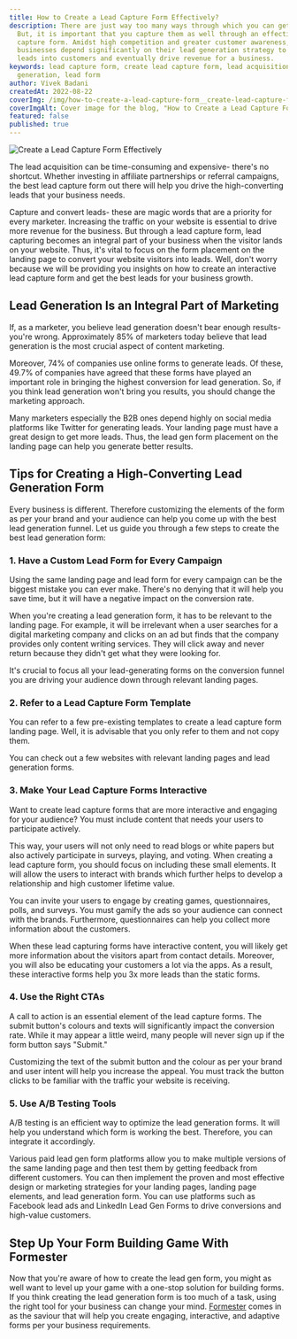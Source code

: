 ```yaml
---
title: How to Create a Lead Capture Form Effectively?
description: There are just way too many ways through which you can get leads.
  But, it is important that you capture them as well through an effective lead
  capture form. Amidst high competition and greater customer awareness,
  businesses depend significantly on their lead generation strategy to turn
  leads into customers and eventually drive revenue for a business.
keywords: lead capture form, create lead capture form, lead acquisition, lead
  generation, lead form
author: Vivek Badani
createdAt: 2022-08-22
coverImg: /img/how-to-create-a-lead-capture-form__create-lead-capture-form-effectively.png
coverImgAlt: Cover image for the blog, "How to Create a Lead Capture Form Effectively?"
featured: false
published: true
---
```

![Create a Lead Capture Form Effectively](/img/how-to-create-a-lead-capture-form__create-lead-capture-form-effectively.png "Create a Lead Capture Form Effectively")



The lead acquisition can be time-consuming and expensive- there's no shortcut. Whether investing in affiliate partnerships or referral campaigns, the best lead capture form out there will help you drive the high-converting leads that your business needs. 

Capture and convert leads- these are magic words that are a priority for every marketer. Increasing the traffic on your website is essential to drive more revenue for the business. But through a lead capture form, lead capturing becomes an integral part of your business when the visitor lands on your website. Thus, it's vital to focus on the form placement on the landing page to convert your website visitors into leads. Well, don't worry because we will be providing you insights on how to create an interactive lead capture form and get the best leads for your business growth. 

## Lead Generation Is an Integral Part of Marketing

If, as a marketer, you believe lead generation doesn't bear enough results- you're wrong. Approximately 85% of marketers today believe that lead generation is the most crucial aspect of content marketing. 

Moreover, 74% of companies use online forms to generate leads. Of these, 49.7% of companies have agreed that these forms have played an important role in bringing the highest conversion for lead generation. So, if you think lead generation won't bring you results, you should change the marketing approach. 

Many marketers especially the B2B ones depend highly on social media platforms like Twitter for generating leads. Your landing page must have a great design to get more leads. Thus, the lead gen form placement on the landing page can help you generate better results. 

## Tips for Creating a High-Converting Lead Generation Form

Every business is different. Therefore customizing the elements of the form as per your brand and your audience can help you come up with the best lead generation funnel. Let us guide you through a few steps to create the best lead generation form:

### 1. Have a Custom Lead Form for Every Campaign

Using the same landing page and lead form for every campaign can be the biggest mistake you can ever make. There's no denying that it will help you save time, but it will have a negative impact on the conversion rate. 

When you're creating a lead generation form, it has to be relevant to the landing page. For example, it will be irrelevant when a user searches for a digital marketing company and clicks on an ad but finds that the company provides only content writing services. They will click away and never return because they didn't get what they were looking for.

It's crucial to focus all your lead-generating forms on the conversion funnel you are driving your audience down through relevant landing pages. 

### 2. Refer to a Lead Capture Form Template

You can refer to a few pre-existing templates to create a lead capture form landing page. Well, it is advisable that you only refer to them and not copy them. 

You can check out a few websites with relevant landing pages and lead generation forms.

### 3. Make Your Lead Capture Forms Interactive

Want to create lead capture forms that are more interactive and engaging for your audience? You must include content that needs your users to participate actively. 

This way, your users will not only need to read blogs or white papers but also actively participate in surveys, playing, and voting. When creating a lead capture form, you should focus on including these small elements. It will allow the users to interact with brands which further helps to develop a relationship and high customer lifetime value. 

You can invite your users to engage by creating games, questionnaires, polls, and surveys. You must gamify the ads so your audience can connect with the brands. Furthermore, questionnaires can help you collect more information about the customers. 

When these lead capturing forms have interactive content, you will likely get more information about the visitors apart from contact details. Moreover, you will also be educating your customers a lot via the apps. As a result, these interactive forms help you 3x more leads than the static forms. 

### 4. Use the Right CTAs

A call to action is an essential element of the lead capture forms. The submit button's colours and texts will significantly impact the conversion rate. While it may appear a little weird, many people will never sign up if the form button says "Submit." 

Customizing the text of the submit button and the colour as per your brand and user intent will help you increase the appeal. You must track the button clicks to be familiar with the traffic your website is receiving. 

### 5. Use A/B Testing Tools

A/B testing is an efficient way to optimize the lead generation forms. It will help you understand which form is working the best. Therefore, you can integrate it accordingly. 

Various paid lead gen form platforms allow you to make multiple versions of the same landing page and then test them by getting feedback from different customers. You can then implement the proven and most effective design or marketing strategies for your landing pages, landing page elements, and lead generation form. You can use platforms such as Facebook lead ads and LinkedIn Lead Gen Forms to drive conversions and high-value customers. 

## Step Up Your Form Building Game With Formester

Now that you're aware of how to create the lead gen form, you might as well want to level up your game with a one-stop solution for building forms. If you think creating the lead generation form is too much of a task, using the right tool for your business can change your mind. [Formester](https://formester.com/) comes in as the saviour that will help you create engaging, interactive, and adaptive forms per your business requirements.